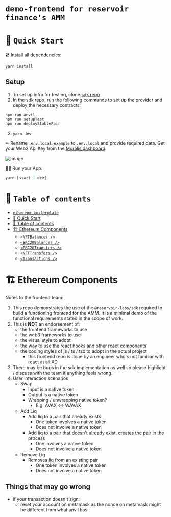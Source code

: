 # `demo-frontend for reservoir finance's AMM`

# 🚀 `Quick Start`

💿 Install all dependencies:

```sh
yarn install
```

## Setup

1. To set up infra for testing, clone [sdk repo](https://github.com/reservoir-labs/sdk)
2. In the sdk repo, run the following commands to set up the provider and deploy the necessary contracts: 
```
npm run anvil 
npm run setupTest
npm run deployStablePair
```
3. `yarn dev`

✏ Rename `.env.local.example` to `.env.local` and provide required data. Get your Web3 Api Key from the [Moralis dashboard](https://admin.moralis.io/):

![image](https://user-images.githubusercontent.com/78314301/186810270-7c365d43-ebb8-4546-a383-32983fbacef9.png)

🚴‍♂️ Run your App:

```sh
yarn [start | dev] 
```

# 🧭 `Table of contents`
- [`ethereum-boilerplate`](#ethereum-boilerplate)
- [🚀 Quick Start](#-quick-start)
- [🧭 Table of contents](#-table-of-contents)
- [🏗 Ethereum Components](#-ethereum-components)
  - [`<NFTBalances />`](#nftbalances-)
  - [`<ERC20Balances />`](#erc20balances-)
  - [`<ERC20Transfers />`](#erc20transfers-)
  - [`<NFTTransfers />`](#nfttransfers-)
  - [`<Transactions />`](#transactions-)

# 🏗 Ethereum Components

Notes to the frontend team: 

1. This repo demonstrates the use of the `@reservoir-labs/sdk` required to build a functioning frontend for the AMM. It is a minimal demo of the functional requirements stated in the scope of work.
2. This is **NOT** an endorsement of:
   - the frontend frameworks to use 
   - the web3 frameworks to use 
   - the visual style to adopt
   - the way to use the react hooks and other react components
   - the coding styles of js / ts / tsx to adopt in the actual project
      - this frontend repo is done by an engineer who's not familiar with react at all XD  
3. There may be bugs in the sdk implementation as well so please highlight / discuss with the team if anything feels wrong. 
4. User interaction scenarios 
    - Swap 
      - Input is a native token
      - Output is a native token
      - Wrapping / unwrapping native token?
        - E.g. AVAX <=> WAVAX
    - Add Liq
      - Add liq to a pair that already exists
        - One token involves a native token
        - Does not involve a native token
      - Add liq to a pair that doesn't already exist, creates the pair in the process
        - One involves a native token
        - Does not involve a native token
    - Remove Liq
      - Removes liq from an existing pair 
        - One token involves a native token
        - Does not involve a native token

## Things that may go wrong

- if your transaction doesn't sign:  
  - reset your account on metamask as the nonce on metamask might be different from what anvil has
